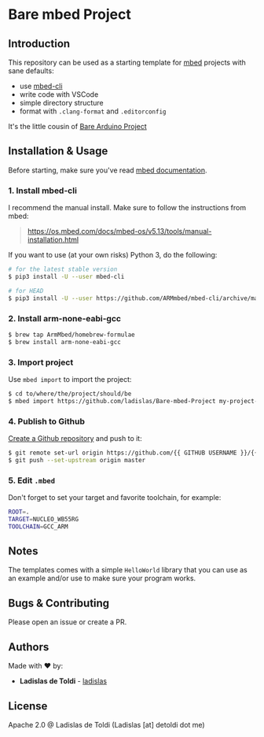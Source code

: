 # Bare mbed Project

## Introduction

This repository can be used as a starting template for [mbed](https://github.com/ARMmbed/mbed-os) projects with sane defaults:

- use [mbed-cli](https://github.com/ARMmbed/mbed-cli)
- write code with VSCode
- simple directory structure
- format with `.clang-format` and `.editorconfig`

It's the little cousin of [Bare Arduino Project](https://github.com/ladislas/Bare-Arduino-Project)

## Installation & Usage

Before starting, make sure you've read [mbed documentation](https://os.mbed.com/docs/mbed-os/v5.13/introduction/index.html).

### 1. Install mbed-cli

I recommend the manual install. Make sure to follow the instructions from mbed:

> https://os.mbed.com/docs/mbed-os/v5.13/tools/manual-installation.html

If you want to use (at your own risks) Python 3, do the following:

```bash
# for the latest stable version
$ pip3 install -U --user mbed-cli

# for HEAD
$ pip3 install -U --user https://github.com/ARMmbed/mbed-cli/archive/master.zip
```

### 2. Install arm-none-eabi-gcc

```bash
$ brew tap ArmMbed/homebrew-formulae
$ brew install arm-none-eabi-gcc
```

### 3. Import project

Use `mbed import` to import the project:

```bash
$ cd to/where/the/project/should/be
$ mbed import https://github.com/ladislas/Bare-mbed-Project my-project-name
```

### 4. Publish to Github

[Create a Github repository](https://github.com/new) and push to it:

```bash
$ git remote set-url origin https://github.com/{{ GITHUB USERNAME }}/{{ REPO NAME }}
$ git push --set-upstream origin master
```

### 5. Edit `.mbed`

Don't forget to set your target and favorite toolchain, for example:

```bash
ROOT=.
TARGET=NUCLEO_WB55RG
TOOLCHAIN=GCC_ARM
```

## Notes

The templates comes with a simple `HelloWorld` library that you can use as an example and/or use to make sure your program works.

## Bugs & Contributing

Please open an issue or create a PR.

## Authors

Made with ❤️ by:

- **Ladislas de Toldi** - [ladislas](https://github.com/ladislas)

## License

Apache 2.0 @ Ladislas de Toldi (Ladislas [at] detoldi dot me)


